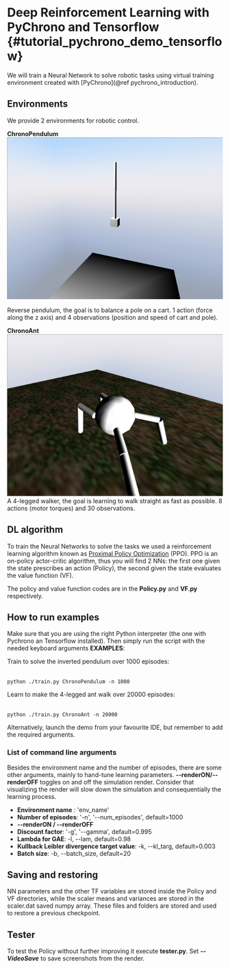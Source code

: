 Deep Reinforcement Learning with PyChrono and Tensorflow {#tutorial_pychrono_demo_tensorflow}
==========================
We will train a Neural Network to solve robotic tasks using virtual training environment created with [PyChrono](@ref pychrono_introduction).

## Environments
We provide 2 environments for robotic control. 

**ChronoPendulum** 
![](Tutorial_tensorflow_pendulum.jpg)

Reverse pendulum, the goal is to balance a pole on a cart.  1 action (force along the z axis) and 4 observations (position and speed of cart and pole).

**ChronoAnt** 
![](Tutorial_tensorflow_ant.jpg)
A 4-legged walker, the goal is learning to walk straight as fast as possible. 8 actions (motor torques) and 30 observations.

## DL algorithm

To train the Neural Networks to solve the tasks we used a reinforcement learning algorithm known as [Proximal Policy Optimization](https://arxiv.org/abs/1707.06347) (PPO). PPO is an on-policy actor-critic algorithm, thus you will find 2 NNs: the first one given the state prescribes an action (Policy), the second given the state evaluates the value function (VF).

The policy and value function codes are in the **Policy.py** and **VF.py** respectively.


## How to run examples
Make sure that you are using the right Python interpreter (the one with Pychrono an Tensorflow installed). 
Then simply run the script with the needed keyboard arguments
**EXAMPLES**: 

Train to solve the inverted pendulum over 1000 episodes:

~~~~~~~~~~~~~{.sh}

python ./train.py ChronoPendulum -n 1000

~~~~~~~~~~~~~

Learn to make the 4-legged ant walk over 20000 episodes:

~~~~~~~~~~~~~{.sh}

python ./train.py ChronoAnt -n 20000

~~~~~~~~~~~~~

Alternatively, launch the demo from your favourite IDE, but remember to add the required arguments.

### List of command line arguments
Besides the environment name and the number of episodes, there are some other arguments, mainly to hand-tune learning parameters.
**--renderON/--renderOFF** toggles on and off the simulation render. Consider that visualizing the render will slow down the simulation and consequentially the learning process.

 - **Environment name** : 'env_name'
 - **Number of episodes**: '-n', '--num_episodes', default=1000
 -  **--renderON   /    --renderOFF**
 - **Discount factor**: '-g', '--gamma', default=0.995
 - **Lambda for GAE**: -l, --lam, default=0.98
 - **Kullback Leibler divergence target value**: -k, --kl_targ, default=0.003
 - **Batch size**: -b, --batch_size, default=20

## Saving and restoring

NN parameters and the other TF variables are stored inside the Policy and VF directories, while the scaler means and variances are stored in the scaler.dat saved numpy array. These files and folders are stored and used to restore a previous checkpoint.

## Tester

To test the Policy without further improving it execute **tester.py**. Set ***--VideoSave*** to save screenshots from the render.

